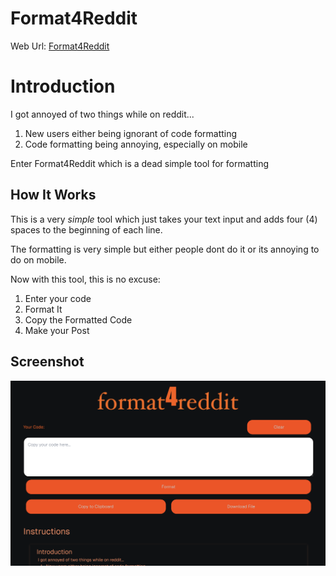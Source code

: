 Format4Reddit
=============

Web Url: [Format4Reddit](https://format4reddit.vercel.app)

# Introduction

I got annoyed of two things while on reddit...
1. New users either being ignorant of code formatting
2. Code formatting being annoying, especially on mobile

Enter Format4Reddit which is a dead simple tool for formatting 

## How It Works
This is a very _simple_ tool which just takes your text input and adds four (4) spaces to the beginning of each line.

The formatting is very simple but either people dont do it or its annoying to do on mobile.

Now with this tool, this is no excuse:

1.  Enter your code
2.  Format It
3.  Copy the Formatted Code
4.  Make your Post

## Screenshot
![](./documentation/format4reddit.png)
